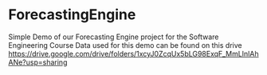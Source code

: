 # ForecastingEngine
Simple Demo of our Forecasting Engine project for the Software Engineering Course
Data used for this demo can be found on this drive https://drive.google.com/drive/folders/1xcyJ0ZcqUx5bLG98ExqF_MmLInlAhANe?usp=sharing

